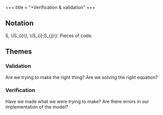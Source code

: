 +++
title = "+Verification & validation"
+++

## Notation
S, \\(S_{i}\\), \\(S_{i};S_{j}\\): Pieces of code.

## Themes
### Validation
Are we trying to make the right thing? Are we solving the right equation?

### Verification
Have we made what we were trying to make? Are there errors in our implementation of the model?

